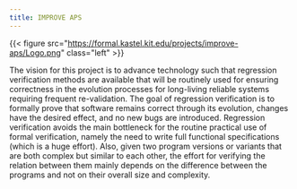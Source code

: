 ```yaml
---
title: IMPROVE APS
---
```


{{< figure src="https://formal.kastel.kit.edu/projects/improve-aps/Logo.png" class="left" >}}

The vision for this project is to advance technology such that
regression verification methods are available that will be routinely
used for ensuring correctness in the evolution processes for
long-living reliable systems requiring frequent re-validation. The
goal of regression verification is to formally prove that software
remains correct through its evolution, changes have the desired
effect, and no new bugs are introduced. Regression verification avoids
the main bottleneck for the routine practical use of formal
verification, namely the need to write full functional specifications
(which is a huge effort). Also, given two program versions or variants
that are both complex but similar to each other, the effort for
verifying the relation between them mainly depends on the difference
between the programs and not on their overall size and complexity.
